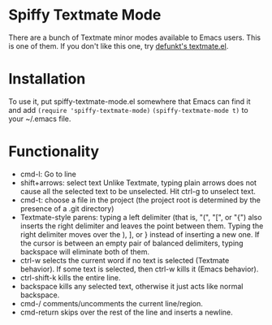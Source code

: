 Spiffy Textmate Mode
====================

There are a bunch of Textmate minor modes available to Emacs users. This is one of them.
If you don't like this one, try [defunkt's textmate.el](http://github.com/defunkt/textmate.el/tree/master).

Installation
============

To use it, put spiffy-textmate-mode.el somewhere that Emacs can find it and add
`(require 'spiffy-textmate-mode)`
`(spiffy-textmate-mode t)`
to your ~/.emacs file.

Functionality
=============
* cmd-l: Go to line
* shift+arrows: select text
  Unlike Textmate, typing plain arrows does not cause all the selected text to be unselected. Hit ctrl-g to unselect text.
* cmd-t: choose a file in the project (the project root is determined by the presence of a .git directory)
* Textmate-style parens: typing a left delimiter (that is, "(", "[", or "{") also inserts the right delimiter and leaves the point between them. Typing the right delimiter moves over the ), ], or } instead of inserting a new one. If the cursor is between an empty pair of balanced delimiters, typing backspace will eliminate both of them.
* ctrl-w selects the current word if no text is selected (Textmate behavior). If some text is selected, then ctrl-w kills it (Emacs behavior).
* ctrl-shift-k kills the entire line.
* backspace kills any selected text, otherwise it just acts like normal backspace.
* cmd-/ comments/uncomments the current line/region.
* cmd-return skips over the rest of the line and inserts a newline.